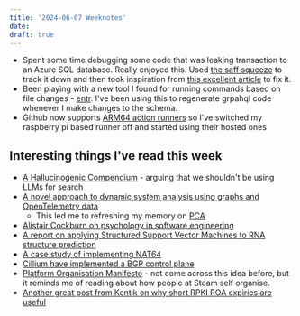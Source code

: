 ```yaml
---
title: '2024-06-07 Weeknotes'
date: 
draft: true
---
```

- Spent some time debugging some code that was leaking transaction to an Azure SQL database. Really enjoyed this. Used [the saff squeeze](https://tidyfirst.substack.com/p/the-saff-squeeze) to track it down and then took inspiration from [this excellent article](https://www.sommarskog.se/error_handling/Part1.html) to fix it.
- Been playing with a new tool I found for running commands based on file changes - [entr](https://github.com/eradman/entr). I've been using this to regenerate grpahql code whenever I make changes to the schema.
- Github now supports [ARM64 action runners](https://github.blog/2024-06-03-arm64-on-github-actions-powering-faster-more-efficient-build-systems/) so I've switched my raspberry pi based runner off and started using their hosted ones 

## Interesting things I've read this week
- [A Hallucinogenic Compendium](https://cyberneticforests.substack.com/p/a-hallucinogenic-compendium) - arguing that we shouldn't be using LLMs for search
- [A novel approach to dynamic system analysis using graphs and OpenTelemetry data](https://acnsci.org/journal/index.php/jec/article/view/728/734)
  - This led me to refreshing my memory on [PCA](https://en.wikipedia.org/wiki/Principal_component_analysis)
- [Alistair Cockburn on psychology in software engineering](https://web.archive.org/web/20140329203655/http://alistair.cockburn.us/Characterizing+people+as+non-linear,+first-order+components+in+software+development)
- [A report on applying Structured Support Vector Machines to RNA structure prediction](https://media.licdn.com/dms/document/media/D561FAQFOD3mCROBgGA/feedshare-document-pdf-analyzed/0/1716554516389?e=1718236800&v=beta&t=r2byiHiY5OYliuOS-hEBgmPXY5mLfmQXygGsXzFK4Jw)
- [A case study of implementing NAT64](https://ipng.ch/s/articles/2024/05/25/nat64-1.html)
- [Cillium have implemented a BGP control plane](https://docs.cilium.io/en/latest/network/bgp-control-plane/bgp-control-plane-v2/)
- [Platform Organisation Manifesto](https://boundaryless.io/blog/platformorgmanifesto/?trk=feed-detail_comments-list_comment-text) - not come across this idea before, but it reminds me of reading about how people at Steam self organise.
- [Another great post from Kentik on why short RPKI ROA expiries are useful](https://www.kentik.com/blog/times-up-how-rpki-roas-perpetually-are-about-to-expire/)
